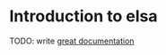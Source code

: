 # Introduction to elsa

TODO: write [great documentation](http://jacobian.org/writing/great-documentation/what-to-write/)
